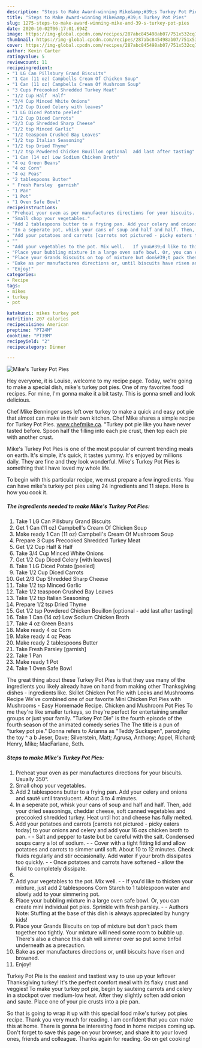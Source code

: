 ```yaml
---
description: "Steps to Make Award-winning Mike&amp;#39;s Turkey Pot Pies"
title: "Steps to Make Award-winning Mike&amp;#39;s Turkey Pot Pies"
slug: 1275-steps-to-make-award-winning-mike-and-39-s-turkey-pot-pies
date: 2020-10-02T06:17:01.694Z
image: https://img-global.cpcdn.com/recipes/287abc845498ab07/751x532cq70/mikes-turkey-pot-pies-recipe-main-photo.jpg
thumbnail: https://img-global.cpcdn.com/recipes/287abc845498ab07/751x532cq70/mikes-turkey-pot-pies-recipe-main-photo.jpg
cover: https://img-global.cpcdn.com/recipes/287abc845498ab07/751x532cq70/mikes-turkey-pot-pies-recipe-main-photo.jpg
author: Kevin Carter
ratingvalue: 5
reviewcount: 11
recipeingredient:
- "1 LG Can Pillsbury Grand Biscuits"
- "1 Can (11 oz) Campbells Cream Of Chicken Soup"
- "1 Can (11 oz) Campbells Cream Of Mushroom Soup"
- "3 Cups Precooked Shredded Turkey Meat"
- "1/2 Cup Half  Half"
- "3/4 Cup Minced White Onions"
- "1/2 Cup Diced Celery with leaves"
- "1 LG Diced Potato peeled"
- "1/2 Cup Diced Carrots"
- "2/3 Cup Shredded Sharp Cheese"
- "1/2 tsp Minced Garlic"
- "1/2 teaspoon Crushed Bay Leaves"
- "1/2 tsp Italian Seasoning"
- "1/2 tsp Dried Thyme"
- "1/2 tsp Powdered Chicken Bouillon optional  add last after tasting"
- "1 Can (14 oz) Low Sodium Chicken Broth"
- "4 oz Green Beans"
- "4 oz Corn"
- "4 oz Peas"
- "2 tablespoons Butter"
- " Fresh Parsley  garnish"
- "1 Pan"
- "1 Pot"
- "1 Oven Safe Bowl"
recipeinstructions:
- "Preheat your oven as per manufactures directions for your biscuits. Usually 350°."
- "Small chop your vegetables."
- "Add 2 tablespoons butter to a frying pan. Add your celery and onions and sauté until translucent. About 3 to 4 minutes."
- "In a seperate pot, whisk your cans of soup and half and half. Then, add your dried seasonings, cheddar cheese, soft canned vegetables and precooked shredded turkey. Heat until hot and cheese has fully melted."
- "Add your potatoes and carrots [carrots not pictured - picky eaters today] to your onions and celery and add your 16 ozs chicken broth to pan.   Salt and pepper to taste but be careful with the salt. Condensed soups carry a lot of sodium.   Cover with a tight fitting lid and allow potatoes and carrots to simmer until soft. About 10 to 12 minutes. Check fluids regularly and stir occasionally. Add water if your broth dissipates too quickly.   Once potatoes and carrots have softened - allow the fluid to completely dissipate."
- ""
- "Add your vegetables to the pot. Mix well.   If you&#39;d like to thicken your mixture, just add 2 tablespoons Corn Starch to 1 tablespoon water and slowly add to your simmering pot."
- "Place your bubbling mixture in a large oven safe bowl. Or, you can create mini individual pot pies. Sprinkle with fresh parsley.   Authors Note: Stuffing at the base of this dish is always appreciated by hungry kids!"
- "Place your Grands Biscuits on top of mixture but don&#39;t pack them together too tightly. Your mixture will need some room to bubble up. There&#39;s also a chance this dish will simmer over so put some tinfoil underneath as a precaution."
- "Bake as per manufactures directions or, until biscuits have risen and browned."
- "Enjoy!"
categories:
- Recipe
tags:
- mikes
- turkey
- pot

katakunci: mikes turkey pot 
nutrition: 207 calories
recipecuisine: American
preptime: "PT24M"
cooktime: "PT39M"
recipeyield: "2"
recipecategory: Dinner

---
```



![Mike&#39;s Turkey Pot Pies](https://img-global.cpcdn.com/recipes/287abc845498ab07/751x532cq70/mikes-turkey-pot-pies-recipe-main-photo.jpg)

Hey everyone, it is Louise, welcome to my recipe page. Today, we're going to make a special dish, mike&#39;s turkey pot pies. One of my favorites food recipes. For mine, I'm gonna make it a bit tasty. This is gonna smell and look delicious.

Chef Mike Benninger uses left over turkey to make a quick and easy pot pie that almost can make in their own kitchen. Chef Mike shares a simple recipe for Turkey Pot Pies. www.chefmike.ca. &#34;Turkey pot pie like you have never tasted before. Spoon half the filling into each pie crust, then top each pie with another crust.

Mike&#39;s Turkey Pot Pies is one of the most popular of current trending meals on earth. It's simple, it's quick, it tastes yummy. It's enjoyed by millions daily. They are fine and they look wonderful. Mike&#39;s Turkey Pot Pies is something that I have loved my whole life.


To begin with this particular recipe, we must prepare a few ingredients. You can have mike&#39;s turkey pot pies using 24 ingredients and 11 steps. Here is how you cook it.

<!--inarticleads1-->

##### The ingredients needed to make Mike&#39;s Turkey Pot Pies:

1. Take 1 LG Can Pillsbury Grand Biscuits
1. Get 1 Can (11 oz) Campbell&#39;s Cream Of Chicken Soup
1. Make ready 1 Can (11 oz) Campbell&#39;s Cream Of Mushroom Soup
1. Prepare 3 Cups Precooked Shredded Turkey Meat
1. Get 1/2 Cup Half &amp; Half
1. Take 3/4 Cup Minced White Onions
1. Get 1/2 Cup Diced Celery [with leaves]
1. Take 1 LG Diced Potato [peeled]
1. Take 1/2 Cup Diced Carrots
1. Get 2/3 Cup Shredded Sharp Cheese
1. Take 1/2 tsp Minced Garlic
1. Take 1/2 teaspoon Crushed Bay Leaves
1. Take 1/2 tsp Italian Seasoning
1. Prepare 1/2 tsp Dried Thyme
1. Get 1/2 tsp Powdered Chicken Bouillon [optional - add last after tasting]
1. Take 1 Can (14 oz) Low Sodium Chicken Broth
1. Take 4 oz Green Beans
1. Make ready 4 oz Corn
1. Make ready 4 oz Peas
1. Make ready 2 tablespoons Butter
1. Take  Fresh Parsley  [garnish]
1. Take 1 Pan
1. Make ready 1 Pot
1. Take 1 Oven Safe Bowl


The great thing about these Turkey Pot Pies is that they use many of the ingredients you likely already have on hand from making other Thanksgiving dishes - ingredients like. Skillet Chicken Pot Pie with Leeks and Mushrooms Recipe We&#39;ve combined one of our favorite Mini Chicken Pot Pies with Mushrooms - Easy Homemade Recipe. Chicken and Mushroom Pot Pies To me they&#39;re like smaller turkeys, so they&#39;re perfect for entertaining smaller groups or just your family. &#34;Turkey Pot Die&#34; is the fourth episode of the fourth season of the animated comedy series The The title is a pun of &#34;turkey pot pie.&#34; Donna refers to Arianna as &#34;Teddy Suckspen&#34;, parodying the toy ^ a b Jeser, Dave; Silverstein, Matt; Agrusa, Anthony; Appel, Richard; Henry, Mike; MacFarlane, Seth. 

<!--inarticleads2-->

##### Steps to make Mike&#39;s Turkey Pot Pies:

1. Preheat your oven as per manufactures directions for your biscuits. Usually 350°.
1. Small chop your vegetables.
1. Add 2 tablespoons butter to a frying pan. Add your celery and onions and sauté until translucent. About 3 to 4 minutes.
1. In a seperate pot, whisk your cans of soup and half and half. Then, add your dried seasonings, cheddar cheese, soft canned vegetables and precooked shredded turkey. Heat until hot and cheese has fully melted.
1. Add your potatoes and carrots [carrots not pictured - picky eaters today] to your onions and celery and add your 16 ozs chicken broth to pan.  -  - Salt and pepper to taste but be careful with the salt. Condensed soups carry a lot of sodium.  -  - Cover with a tight fitting lid and allow potatoes and carrots to simmer until soft. About 10 to 12 minutes. Check fluids regularly and stir occasionally. Add water if your broth dissipates too quickly.  -  - Once potatoes and carrots have softened - allow the fluid to completely dissipate.
1. 
1. Add your vegetables to the pot. Mix well.  -  - If you&#39;d like to thicken your mixture, just add 2 tablespoons Corn Starch to 1 tablespoon water and slowly add to your simmering pot.
1. Place your bubbling mixture in a large oven safe bowl. Or, you can create mini individual pot pies. Sprinkle with fresh parsley.  -  - Authors Note: Stuffing at the base of this dish is always appreciated by hungry kids!
1. Place your Grands Biscuits on top of mixture but don&#39;t pack them together too tightly. Your mixture will need some room to bubble up. There&#39;s also a chance this dish will simmer over so put some tinfoil underneath as a precaution.
1. Bake as per manufactures directions or, until biscuits have risen and browned.
1. Enjoy!


Turkey Pot Pie is the easiest and tastiest way to use up your leftover Thanksgiving turkey! It&#39;s the perfect comfort meal with its flaky crust and veggies! To make your turkey pot pie, begin by sauteing carrots and celery in a stockpot over medium-low heat. After they slightly soften add onion and saute. Place one of your pie crusts into a pie pan. 

So that is going to wrap it up with this special food mike&#39;s turkey pot pies recipe. Thank you very much for reading. I am confident that you can make this at home. There is gonna be interesting food in home recipes coming up. Don't forget to save this page on your browser, and share it to your loved ones, friends and colleague. Thanks again for reading. Go on get cooking!
